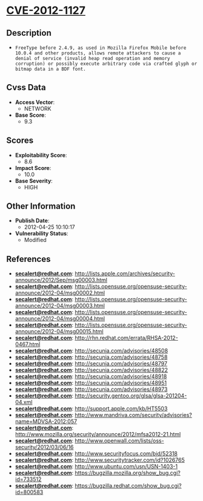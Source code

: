 
# [CVE-2012-1127](https://cve.mitre.org/cgi-bin/cvename.cgi?name=CVE-2012-1127)

## Description

- `FreeType before 2.4.9, as used in Mozilla Firefox Mobile before 10.0.4 and other products, allows remote attackers to cause a denial of service (invalid heap read operation and memory corruption) or possibly execute arbitrary code via crafted glyph or bitmap data in a BDF font.`

## Cvss Data

- **Access Vector**:
  - NETWORK
- **Base Score**:
  - 9.3

## Scores

- **Exploitability Score**:
  - 8.6
- **Impact Score**:
  - 10.0
- **Base Severity**:
  - HIGH

## Other Information

- **Publish Date**:
  - 2012-04-25 10:10:17
- **Vulnerability Status**:
  - Modified

## References

- **secalert@redhat.com**: http://lists.apple.com/archives/security-announce/2012/Sep/msg00003.html
- **secalert@redhat.com**: http://lists.opensuse.org/opensuse-security-announce/2012-04/msg00002.html
- **secalert@redhat.com**: http://lists.opensuse.org/opensuse-security-announce/2012-04/msg00003.html
- **secalert@redhat.com**: http://lists.opensuse.org/opensuse-security-announce/2012-04/msg00004.html
- **secalert@redhat.com**: http://lists.opensuse.org/opensuse-security-announce/2012-04/msg00015.html
- **secalert@redhat.com**: http://rhn.redhat.com/errata/RHSA-2012-0467.html
- **secalert@redhat.com**: http://secunia.com/advisories/48508
- **secalert@redhat.com**: http://secunia.com/advisories/48758
- **secalert@redhat.com**: http://secunia.com/advisories/48797
- **secalert@redhat.com**: http://secunia.com/advisories/48822
- **secalert@redhat.com**: http://secunia.com/advisories/48918
- **secalert@redhat.com**: http://secunia.com/advisories/48951
- **secalert@redhat.com**: http://secunia.com/advisories/48973
- **secalert@redhat.com**: http://security.gentoo.org/glsa/glsa-201204-04.xml
- **secalert@redhat.com**: http://support.apple.com/kb/HT5503
- **secalert@redhat.com**: http://www.mandriva.com/security/advisories?name=MDVSA-2012:057
- **secalert@redhat.com**: http://www.mozilla.org/security/announce/2012/mfsa2012-21.html
- **secalert@redhat.com**: http://www.openwall.com/lists/oss-security/2012/03/06/16
- **secalert@redhat.com**: http://www.securityfocus.com/bid/52318
- **secalert@redhat.com**: http://www.securitytracker.com/id?1026765
- **secalert@redhat.com**: http://www.ubuntu.com/usn/USN-1403-1
- **secalert@redhat.com**: https://bugzilla.mozilla.org/show_bug.cgi?id=733512
- **secalert@redhat.com**: https://bugzilla.redhat.com/show_bug.cgi?id=800583
